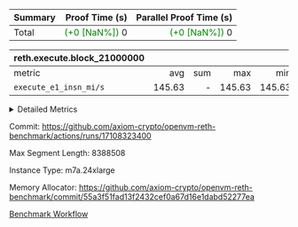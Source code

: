 | Summary | Proof Time (s) | Parallel Proof Time (s) |
|:---|---:|---:|
| Total | <span style='color: green'>(+0 [NaN%])</span> 0 | <span style='color: green'>(+0 [NaN%])</span> 0 |


| reth.execute.block_21000000 |||||
|:---|---:|---:|---:|---:|
|metric|avg|sum|max|min|
| `execute_e1_insn_mi/s` |  145.63 | -          |  145.63 |  145.63 |



<details>
<summary>Detailed Metrics</summary>

|  | reth-block_time_ms |
| --- |
|  | 1,412 | 

| block_number | execute_e1_time_ms |
| --- | --- |
| 21000000 | 1,410 | 

| group | block_number | execute_e1_insns | execute_e1_insn_mi/s |
| --- | --- | --- | --- |
| reth.execute.block_21000000 | 21000000 | 171,010,396 | 145.63 | 

</details>


Commit: https://github.com/axiom-crypto/openvm-reth-benchmark/actions/runs/17108323400

Max Segment Length: 8388508

Instance Type: m7a.24xlarge

Memory Allocator: https://github.com/axiom-crypto/openvm-reth-benchmark/commit/55a3f51fad13f2432cef0a67d16e1dabd52277ea

[Benchmark Workflow]()
